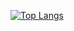 [![Top Langs](https://github-readme-stats.vercel.app/api/top-langs/?username=Tom-SW1a&layout=compact)](https://github.com/anuraghazra/github-readme-stats)

<!--
**Tom-SW1/Tom-SW1** is a ✨ _special_ ✨ repository because its `README.md` (this file) appears on your GitHub profile.

Here are some ideas to get you started:

- 🔭 I’m currently working on ...
- 🌱 I’m currently learning ...
- 👯 I’m looking to collaborate on ...
- 🤔 I’m looking for help with ...
- 💬 Ask me about ...
- 📫 How to reach me: ...
- 😄 Pronouns: ...
- ⚡ Fun fact: ...
-->
